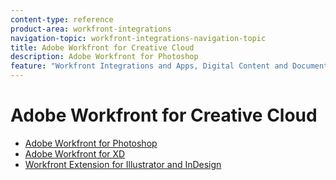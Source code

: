 ```yaml
---
content-type: reference
product-area: workfront-integrations
navigation-topic: workfront-integrations-navigation-topic
title: Adobe Workfront for Creative Cloud
description: Adobe Workfront for Photoshop
feature: "Workfront Integrations and Apps, Digital Content and Documents"
---
```


# Adobe Workfront for Creative Cloud

* [Adobe Workfront for Photoshop](../../workfront-integrations-and-apps/adobe-workfront-for-creative-cloud/workfront-for-photoshop.md) 
* [Adobe Workfront for XD](../../workfront-integrations-and-apps/adobe-workfront-for-xd/wf-adobe-xd.md) 
* [Workfront Extension for Illustrator and InDesign](../../documents/workfront-for-adobe-creative-cloud/workfront-for-adobe-creative-loud.md)

